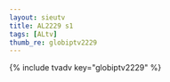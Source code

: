 ```yaml
--- 
layout: sieutv
title: AL2229 s1
tags: [ALtv]
thumb_re: globiptv2229
---
```

{% include tvadv key="globiptv2229" %} 
